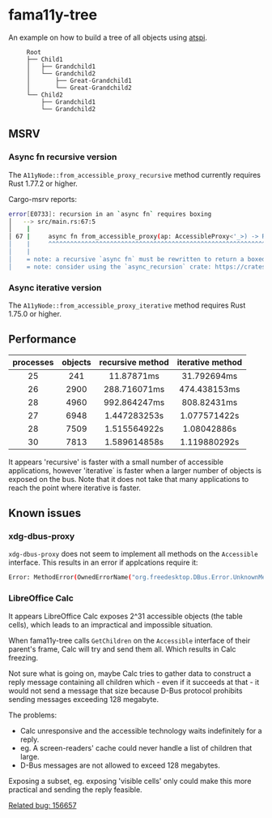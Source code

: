 # fama11y-tree

An example on how to build a tree of all objects using [atspi](https://github.com/odilia-app/atspi).

```Text
     Root
     ├── Child1
     │   ├── Grandchild1
     │   └── Grandchild2
     │       ├── Great-Grandchild1
     │       └── Great-Grandchild2
     └── Child2
         ├── Grandchild1
         └── Grandchild2
```

## MSRV

### Async fn recursive version

The `A11yNode::from_accessible_proxy_recursive` method currently requires Rust 1.77.2 or higher.

Cargo-msrv reports:

```sh
error[E0733]: recursion in an `async fn` requires boxing                                                                                                                             │
│   --> src/main.rs:67:5                                                                                                                                                               │
│    |                                                                                                                                                                                 │
│ 67 |     async fn from_accessible_proxy(ap: AccessibleProxy<'_>) -> Result<A11yNode> {                                                                                               │
│    |     ^^^^^^^^^^^^^^^^^^^^^^^^^^^^^^^^^^^^^^^^^^^^^^^^^^^^^^^^^^^^^^^^^^^^^^^^^^^ recursive `async fn`                                                                            │
│    |                                                                                                                                                                                 │
│    = note: a recursive `async fn` must be rewritten to return a boxed `dyn Future`                                                                                                   │
│    = note: consider using the `async_recursion` crate: https://crates.io/crates/async_recursion
```

### Async iterative version

The `A11yNode::from_accessible_proxy_iterative` method requires Rust 1.75.0 or higher.

## Performance

| processes | objects | recursive method | iterative method |
|:----------------------:|:-----------------:|:----------------:|:----------------:|
| 25  | 241  | 11.87871ms  | 31.792694ms  |
| 26  | 2900  | 288.716071ms  | 474.438153ms  |
| 28  | 4960  | 992.864247ms  | 808.82431ms  |
| 27  | 6948  | 1.447283253s  | 1.077571422s  |
| 28  | 7509  | 1.515564922s  | 1.08042886s  |
| 30  | 7813  | 1.589614858s  | 1.119880292s  |

It appears 'recursive' is faster with a small number of accessible applications,
however 'iterative´ is faster when a larger number of objects is exposed on the bus.
Note that it does not take that many applications to reach the point where iterative is faster.

## Known issues

### xdg-dbus-proxy

`xdg-dbus-proxy` does not seem to implement all methods on the `Accessible` interface.
This results in an error if applcations require it:

```sh
Error: MethodError(OwnedErrorName("org.freedesktop.DBus.Error.UnknownMethod"), Some("Method \"GetRole\" with signature \"\" on interface \"org.a11y.atspi.Accessible\" doesn't exist\n"), Msg { type: Error, serial: 53, sender: UniqueName(":1.106"), reply-serial: 48, body: Signature("s"), fds: [] })
```

### LibreOffice Calc

It appears LibreOffice Calc exposes 2^31 accessible objects (the table cells), which leads to an  impractical and impossible situation.

When fama11y-tree calls `GetChildren` on the `Accessible` interface of their parent's frame, Calc will try and send them all. Which results in Calc freezing.

Not sure what is going on, maybe Calc tries to gather data to construct a reply message containing all children which - even if it succeeds at that - it would not send a message that size because D-Bus protocol prohibits sending messages exceeding 128 megabyte.

The problems:

- Calc unresponsive and the accessible technology waits indefinitely for a reply.
- eg. A screen-readers' cache could never handle a list of children that large.
- D-Bus messages are not allowed to exceed 128 megabytes.

Exposing a subset, eg. exposing 'visible cells' only could make this more practical  and sending the reply feasible.

[Related bug: 156657](https://bugs.documentfoundation.org/show_bug.cgi?id=156657)
